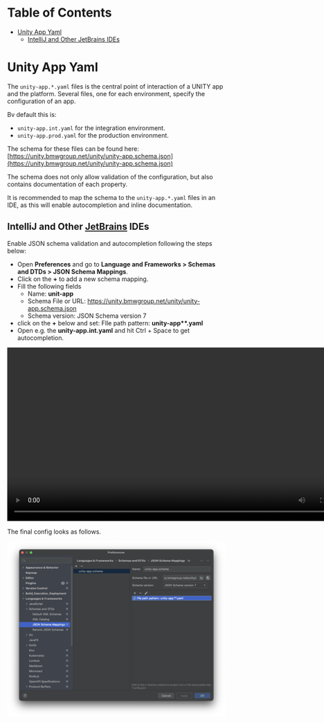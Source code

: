 # Table of Contents

<!-- START doctoc generated TOC please keep comment here to allow auto update -->
<!-- DON'T EDIT THIS SECTION, INSTEAD RE-RUN doctoc TO UPDATE -->

- [Unity App Yaml](#unity-app-yaml)
  - [IntelliJ and Other JetBrains IDEs](#intellij-and-other-jetbrains-ides)

<!-- END doctoc generated TOC please keep comment here to allow auto update -->

# Unity App Yaml

The `unity-app.*.yaml` files is the central point of interaction of a UNITY app and the platform.
Several files, one for each environment, specify the configuration of an app.

Bv default this is:

* `unity-app.int.yaml` for the integration environment.
* `unity-app.prod.yaml` for the production environment.

The schema for these files can be found
here: [https://unity.bmwgroup.net/unity/unity-app.schema.json](https://unity.bmwgroup.net/unity/unity-app.schema.json)

The schema does not only allow validation of the configuration, but also contains documentation of each property.

It is recommended to map the schema to the `unity-app.*.yaml` files in an IDE, as this will enable autocompletion and
inline documentation.

## IntelliJ and Other [JetBrains](https://www.jetbrains.com) IDEs

Enable JSON schema validation and autocompletion following the steps below:

* Open **Preferences** and go to **Language and Frameworks > Schemas and DTDs > JSON Schema Mappings**.
* Click on the **+** to add a new schema mapping.
* Fill the following fields
  * Name: **unit-app**
  * Schema File or URL: https://unity.bmwgroup.net/unity/unity-app.schema.json
  * Schema version: JSON Schema version 7
* click on the **+** below and set: FIle path pattern: **unity-app\*\*.yaml**
* Open e.g. the **unity-app.int.yaml** and hit Ctrl + Space to get autocompletion.

<video autoplay loop width=801>
  <source src="../assets/schema-autocompletion.mov" type="video/mp4">
Your browser does not support the video tag.
</video>

The final config looks as follows.

![](../assets/JSON-Schema-Mappings.png)
